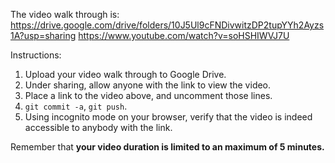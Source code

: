 
The video walk through is: 
https://drive.google.com/drive/folders/10J5Ul9cFNDivwitzDP2tupYYh2Ayzs1A?usp=sharing
https://www.youtube.com/watch?v=soHSHIWVJ7U


Instructions:

1. Upload your video walk through to Google Drive.
2. Under sharing, allow anyone with the link to view the video.
3. Place a link to the video above, and uncomment those lines.
4. `git commit -a`, `git push`.
5. Using incognito mode on your browser, verify that the video is indeed accessible to anybody with the link.

Remember that **your video duration is limited to an maximum of 5 minutes.**   
